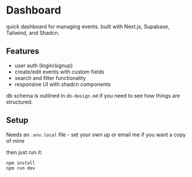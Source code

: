 # Dashboard

quick dashboard for managing events. built with Next.js, Supabase, Tailwind, and Shadcn.

## Features
- user auth (login/signup)
- create/edit events with custom fields
- search and filter functionality
- responsive UI with shadcn components

db schema is outlined in `db-design.md` if you need to see how things are structured.

## Setup

Needs an `.env.local` file - set your own up or email me if you want a copy of mine

then just run it:
```
npm install
npm run dev
```